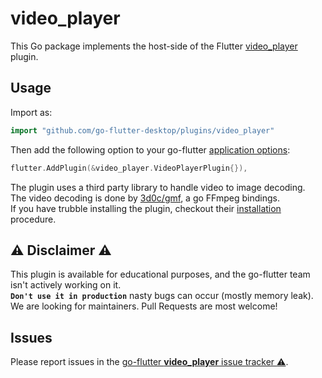 # video_player

This Go package implements the host-side of the Flutter [video_player](https://github.com/flutter/plugins/tree/master/packages/video_player) plugin.

## Usage

Import as:

```go
import "github.com/go-flutter-desktop/plugins/video_player"
```

Then add the following option to your go-flutter [application options](https://github.com/go-flutter-desktop/go-flutter/wiki/Plugin-info):

```go
flutter.AddPlugin(&video_player.VideoPlayerPlugin{}),
```

The plugin uses a third party library to handle video to image decoding.  
The video decoding is done by [3d0c/gmf](https://github.com/3d0c/gmf), a go
FFmpeg bindings.  
If you have trubble installing the plugin, checkout their [installation](https://github.com/3d0c/gmf#installation) procedure.

## :warning: Disclaimer :warning:

This plugin is available for educational purposes, and the go-flutter team isn't
actively working on it.  
**`Don't use it in production`** nasty bugs can occur
(mostly memory leak).  
We are looking for maintainers. Pull Requests are most welcome!

## Issues

Please report issues in the [go-flutter **video_player** issue tracker :warning:](https://github.com/go-flutter-desktop/go-flutter/issues/134).
